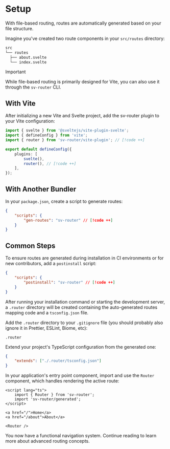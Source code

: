# Setup

With file-based routing, routes are automatically generated based on your file structure.

Imagine you've created two route components in your `src/routes` directory:

```sh
src
└── routes
  ├── about.svelte
  └── index.svelte
```

> [!IMPORTANT]
> While file-based routing is primarily designed for Vite, you can also use it through the `sv-router` CLI.

## With Vite

After initializing a new Vite and Svelte project, add the sv-router plugin to your Vite configuration:

```ts [vite.config.ts]
import { svelte } from '@sveltejs/vite-plugin-svelte';
import { defineConfig } from 'vite';
import { router } from 'sv-router/vite-plugin'; // [!code ++]

export default defineConfig({
	plugins: [
		svelte(),
		router(), // [!code ++]
	],
});
```

## With Another Bundler

In your `package.json`, create a script to generate routes:

```json [package.json]
{
	"scripts": {
		"gen-routes": "sv-router" // [!code ++]
	}
}
```

## Common Steps

To ensure routes are generated during installation in CI environments or for new contributors, add a `postinstall` script:

```json [package.json]
{
	"scripts": {
		"postinstall": "sv-router" // [!code ++]
	}
}
```

After running your installation command or starting the development server, a `.router` directory will be created containing the auto-generated routes mapping code and a `tsconfig.json` file.

Add the `.router` directory to your `.gitignore` file (you should probably also ignore it in Prettier, ESLint, Biome, etc):

```[.gitignore]
.router
```

Extend your project's TypeScript configuration from the generated one:

```json [tsconfig.json]
{
	"extends": ["./.router/tsconfig.json"]
}
```

In your application's entry point component, import and use the `Router` component, which handles rendering the active route:

```svelte [App.svelte]
<script lang="ts">
	import { Router } from 'sv-router';
	import 'sv-router/generated';
</script>

<a href="/">Home</a>
<a href="/about">About</a>

<Router />
```

You now have a functional navigation system. Continue reading to learn more about advanced routing concepts.
